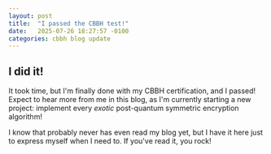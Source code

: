 ```yaml
---
layout: post
title:  "I passed the CBBH test!"
date:   2025-07-26 18:27:57 -0100
categories: cbbh blog update
---
```


## I did it!

It took time, but I'm finally done with my CBBH certification, and I passed! Expect to hear more from me in this blog, as I'm currently starting a new project: implement every *exotic* post-quantum symmetric encryption algorithm!

I know that probably never has even read my blog yet, but I have it here just to express myself when I need to. If you've read it, you rock!


